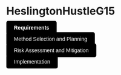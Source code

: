 # HeslingtonHustleG15




<a href="https://lukehcjackson.github.io/HeslingtonHustleG15/docs/Requirements.pdf" style="background-color: black; color: white; padding: 10px 20px; text-decoration: none; border-radius: 5px; font-family: sans-serif; font-weight: bold;">Requirements</a>




<a href="https://lukehcjackson.github.io/HeslingtonHustleG15/docs/requirements.pdf" style="background-color: black; color: white; padding: 10px 20px; text-decoration: none; border-radius: 5px; font-family: sans-serif;">Method Selection and Planning</a>


<a href="https://lukehcjackson.github.io/HeslingtonHustleG15/docs/requirements.pdf" style="background-color: black; color: white; padding: 10px 20px; text-decoration: none; border-radius: 5px; font-family: sans-serif;">Risk Assessment and Mitigation</a>



<a href="https://lukehcjackson.github.io/HeslingtonHustleG15/docs/requirements.pdf" style="background-color: black; color: white; padding: 10px 20px; text-decoration: none; border-radius: 5px; font-family: sans-serif;">Implementation</a>


